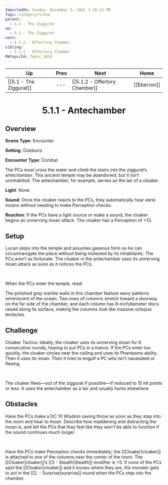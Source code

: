 ```yaml
---
ImportedOn: Sunday, December 5, 2021 1:10:13 PM
Tags: Category/Scene
parent:
  - 5.1 - The Ziggurat
up:
  - 5.1 - The Ziggurat
next:
  - 5.1.2 - Offertory Chamber
sibling:
  - 5.1.2 - Offertory Chamber
RWtopicId: Topic_1624
---
```


| Up | Prev | Next | Home |
|----|------|------|------|
| [[5.1 - The Ziggurat]] | --- | [[5.1.2 - Offertory Chamber]] | [[Eberron]] |

# <center>5.1.1 - Antechamber</center>

## Overview

**Scene Type**: Encounter

**Setting**: Outdoors

**Encounter Type**: Combat

The PCs must cross the water and climb the stairs into the ziggurat’s antechamber. This ancient temple may be abandoned, but it isn’t uninhabited. The antechamber, for example, serves as the lair of a cloaker.

**Light**: None

**Sound**: Once the cloaker reacts to the PCs, they automatically hear eerie moans without needing to make Perception checks.

**Reaction**: If the PCs have a light source or make a sound, the cloaker begins an unnerving moan attack. The cloaker has a Perception of +13.

## Setup

Lucan steps into the temple and assumes gaseous form so he can circumnavigate the place without being molested by its inhabitants. The PCs aren’t as fortunate. The cloaker in the antechamber uses its unnerving moan attack as soon as it notices the PCs.

 

When the PCs enter the temple, read:

The polished gray marble walls in this chamber feature wavy patterns reminiscent of the ocean. Two rows of columns stretch toward a doorway on the far side of the chamber, and each column has 8-inchdiameter discs raised along its surface, making the columns look like massive octopus tentacles.

## Challenge

Cloaker Tactics: Ideally, the cloaker uses its unnerving moan for 6 consecutive rounds, hoping to put PCs in a trance. If the PCs enter too quickly, the cloaker circles near the ceiling and uses its Phantasms ability. Then it uses its moan. Then it tries to engulf a PC who isn’t nauseated or fleeing. 

 

The cloaker flees—out of the ziggurat if possible—if reduced to 15 hit points or less. It uses the antechamber as a lair and usually hunts elsewhere.

## Obstacles

Have the PCs make a DC 10 Wisdom saving throw as soon as they step into the room and hear to moan. Describe how maddening and distracting the moan is, and tell the PCs that they feel like they won’t be able to function if the sound continues much longer. 

 

Have the PCs make Perception checks immediately; the [[Cloaker|cloaker]] is attached to one of the columns near the center of the room. The [[Cloaker|cloaker]]’s [[3 - Stealth|Stealth]] modifier is +5. If none of the PCs spot the [[Cloaker|cloaker]] and it knows where they are, the monster gets to act in the [[2. - Surprise|surprise]] round when the PCs step into the chamber.

